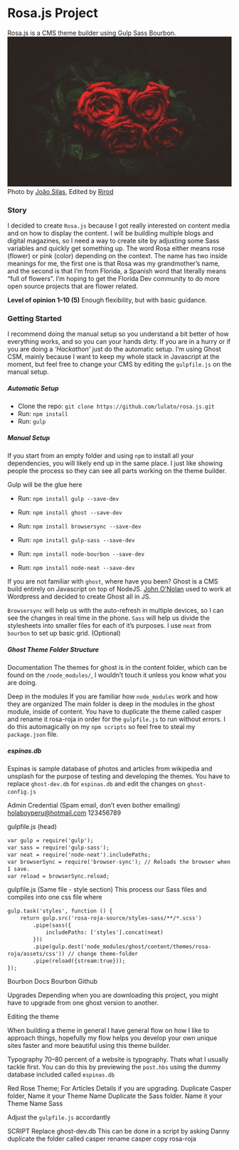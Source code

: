 # Rosa.js Project

Rosa.js is a CMS theme builder using Gulp Sass Bourbon.
![rosa-roja.js](https://raw.githubusercontent.com/lulato/rosa.js/master/rosa-roja-source/static-assets/rosa.js.jpeg)
Photo by [João Silas](https://unsplash.com/photos/Z5M06BfTTkc),
Edited by [Rirod](https://www.instagram.com/rirod180/)

### Story

I decided to create `Rosa.js` because I got really interested on content media and on how to display the content. I will be building multiple blogs and digital magazines, so I need a way to create site by adjusting some Sass variables and quickly get something up.  The word Rosa either means rose (flower) or pink (color) depending on the context. The name has two inside meanings for me, the first one is that Rosa was my grandmother’s name, and the second is that I’m from Florida,  a Spanish word that literally means “full of flowers”. I’m hoping to get the Florida Dev community to do more open source projects that are flower related.


**Level of opinion 1–10 (5)** 
Enough flexibility, but with basic guidance.


### Getting Started
I recommend doing the manual setup so you understand a bit better of how everything works, and so you can your hands dirty. If you are in a hurry or if you are doing a *’Hackathon’* just do the automatic setup. I’m using Ghost CSM, mainly because I want to keep my whole stack in Javascript at the moment, but feel free to change your CMS by editing the `gulpfile.js` on the manual setup. 

##### Automatic Setup
- Clone the repo: `git clone https://github.com/lulato/rosa.js.git`
- Run: `npm install`
- Run: `gulp`


##### Manual Setup
If you start from an empty folder and using `npm` to install all your dependencies, you will likely end  up in the same place. I just like showing people the process so they can see all parts working on the theme builder.

Gulp will be the glue here
- Run: `npm install gulp --save-dev`
- Run: `npm install ghost --save-dev`
- Run: `npm install browsersync --save-dev`


- Run: `npm install gulp-sass --save-dev`
- Run: `npm install node-bourbon --save-dev`
- Run: `npm install node-neat --save-dev`

If you are not familiar with `ghost`, where have you been? Ghost is a CMS build entirely on Javascript on top of NodeJS. [John O'Nolan](https://github.com/JohnONolan) used to work at Wordpress and decided to create Ghost all in JS.

`Browsersync` will help us with the auto-refresh in multiple devices, so I can see the changes in real time in the phone.
`Sass` will help us divide the stylesheets into smaller files for each of it’s purposes. I use `neat` from `bourbon` to set up basic grid. (Optional)


##### Ghost Theme Folder Structure
Documentation
The themes for ghost is in the content folder, which can be found on the `/node_modules/`, I wouldn’t touch it unless you know what you are doing.

Deep in the modules
If you are familiar how  `node_modules` work and how they are organized The main folder is deep in the modules in the ghost module, inside of content. You have to duplicate the theme called casper and rename it rosa-roja in order for the `gulpfile.js` to run without errors. I do this automagically on my `npm scripts` so feel free to steal my `package.json` file. 

##### espinas.db
Espinas is sample database of photos and articles from wikipedia and unsplash for the purpose of testing and developing the themes.
You have to replace `ghost-dev.db` for `espinas.db`
and edit the changes on `ghost-config.js`

Admin Credential (Spam email, don’t even bother emailing)
holaboyperu@hotmail.com
123456789

gulpfile.js (head)

    var gulp = require('gulp');
    var sass = require('gulp-sass');
    var neat = require('node-neat').includePaths;
    var browserSync = require('browser-sync'); // Reloads the browser when I save.
    var reload = browserSync.reload;
    


gulpfile.js (Same file - style section)
This process our Sass files and compiles into one css file where 

    gulp.task('styles', function () {    
        return gulp.src('rosa-roja-source/styles-sass/**/*.scss')
            .pipe(sass({
                includePaths: ['styles'].concat(neat)
            }))
            .pipe(gulp.dest('node_modules/ghost/content/themes/rosa-roja/assets/css')) // change theme-folder
            .pipe(reload({stream:true}));
    });


Bourbon Docs
Bourbon Github

Upgrades
Depending when you are downloading this project, you might have to upgrade from one ghost version to another.




Editing the theme

When building a theme in general I have general flow on how I like to approach things, hopefully my flow helps you develop your own unique sites faster and more beautiful using this theme builder.

Typography
70–80 percent of a website is typography. Thats what I usually tackle first. You can do this by previewing the `post.hbs` using the dummy database included called `espinas.db`

Red Rose Theme; For Articles
Details if you are upgrading.
Duplicate Casper folder, Name it your Theme Name 
Duplicate the Sass folder. Name it your Theme Name Sass

Adjust the `gulpfile.js` accordantly

SCRIPT
Replace ghost-dev.db
This can be done in a script by asking Danny
duplicate the folder called casper 
rename casper copy rosa-roja
